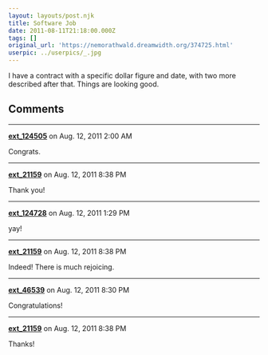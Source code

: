 ```yaml
---
layout: layouts/post.njk
title: Software Job
date: 2011-08-11T21:18:00.000Z
tags: []
original_url: 'https://nemorathwald.dreamwidth.org/374725.html'
userpic: ../userpics/_.jpg
---
```

I have a contract with a specific dollar figure and date, with two more described after that. Things are looking good.

## Comments

---

**[ext_124505](https://www.dreamwidth.org/users/ext_124505)** on Aug. 12, 2011 2:00 AM

Congrats.

---

**[ext_21159](https://www.dreamwidth.org/users/ext_21159)** on Aug. 12, 2011 8:38 PM

Thank you!

---

**[ext_124728](https://www.dreamwidth.org/users/ext_124728)** on Aug. 12, 2011 1:29 PM

yay!

---

**[ext_21159](https://www.dreamwidth.org/users/ext_21159)** on Aug. 12, 2011 8:38 PM

Indeed! There is much rejoicing.

---

**[ext_46539](https://www.dreamwidth.org/users/ext_46539)** on Aug. 12, 2011 8:30 PM

Congratulations!

---

**[ext_21159](https://www.dreamwidth.org/users/ext_21159)** on Aug. 12, 2011 8:38 PM

Thanks!
